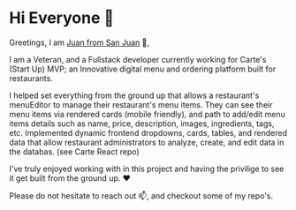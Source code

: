 <!--
**juanasencio2009/juanasencio2009** is a ✨ _special_ ✨ repository because its `README.md` (this file) appears on your GitHub profile.

Here are some ideas to get you started:

- 🔭 I’m currently working on ...
- 🌱 I’m currently learning ...
- 👯 I’m looking to collaborate on ...
- 🤔 I’m looking for help with ...
- 💬 Ask me about ...
- 📫 How to reach me: ...
- 😄 Pronouns: ...
- ⚡ Fun fact: ...
-->


 # Hi Everyone 👋

Greetings, I am [Juan from San Juan](https://www.linkedin.com/in/jasencio/) 👋, 

I am a Veteran, and a Fullstack developer currently working for Carte's (Start Up) MVP; an Innovative digital menu and ordering platform built for restaurants. 

I helped set everything from the ground up that allows a restaurant's menuEditor to manage their restaurant's menu items. They can see their menu items via rendered cards (mobile friendly), and path to add/edit menu items details such as name, price, description, images, ingredients, tags, etc. Implemented dynamic frontend dropdowns, cards, tables, and rendered data that allow restaurant administrators to analyze, create, and edit data in the databas.
(see Carte React repo)

I've truly enjoyed working with in this project and having the privilige to see it get built from the ground up. ❤️ 

Please do not hesitate to reach out 📫, and checkout some of my repo's. 
